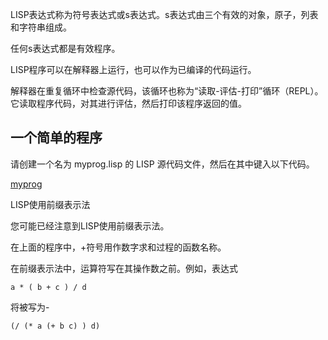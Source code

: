 LISP表达式称为符号表达式或s表达式。s表达式由三个有效的对象，原子，列表和字符串组成。

任何s表达式都是有效程序。

LISP程序可以在解释器上运行，也可以作为已编译的代码运行。

解释器在重复循环中检查源代码，该循环也称为“读取-评估-打印”循环（REPL）。它读取程序代码，对其进行评估，然后打印该程序返回的值。

## 一个简单的程序

请创建一个名为 myprog.lisp 的 LISP 源代码文件，然后在其中键入以下代码。

[myprog](myprog.lisp)

LISP使用前缀表示法

您可能已经注意到LISP使用前缀表示法。

在上面的程序中，+符号用作数字求和过程的函数名称。

在前缀表示法中，运算符写在其操作数之前。例如，表达式

```
a * ( b + c ) / d
```
将被写为-
```
(/ (* a (+ b c) ) d)

```

